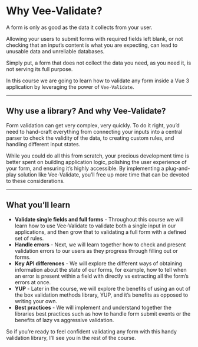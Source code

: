 Why Vee-Validate?
=================

A form is only as good as the data it collects from your user.

Allowing your users to submit forms with required fields left blank, or not checking that an input’s content is what you are expecting, can lead to unusable data and unreliable databases.

Simply put, a form that does not collect the data you need, as you need it, is not serving its full purpose.

In this course we are going to learn how to validate any form inside a Vue 3 application by leveraging the power of `Vee-Validate`.

* * *

Why use a library? And why Vee-Validate?
----------------------------------------

Form validation can get very complex, very quickly. To do it right, you’d need to hand-craft everything from connecting your inputs into a central parser to check the validity of the data, to creating custom rules, and handling different input states.

While you could do all this from scratch, your precious development time is better spent on building application logic, polishing the user experience of your form, and ensuring it’s highly accessible. By implementing a plug-and-play solution like Vee-Validate, you’ll free up more time that can be devoted to these considerations.

* * *

What you’ll learn
-----------------

*   **Validate single fields and full forms** - Throughout this course we will learn how to use Vee-Validate to validate both a single input in our applications, and then grow that to validating a full form with a defined set of rules.
*   **Handle errors** - Next, we will learn together how to check and present validation errors to our users as they progress through filling out or forms.
*   **Key API differences** - We will explore the different ways of obtaining information about the state of our forms, for example, how to tell when an error is present within a field with directly vs extracting all the form’s errors at once.
*   **YUP** - Later in the course, we will explore the benefits of using an out of the box validation methods library, YUP, and it’s benefits as opposed to writing your own.
*   **Best practices** - We will implement and understand together the libraries best practices such as how to handle form submit events or the benefits of lazy vs aggressive validation.

So if you’re ready to feel confident validating any form with this handy validation library, I’ll see you in the rest of the course.
